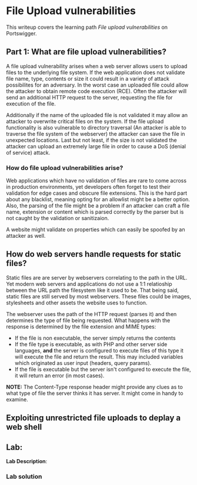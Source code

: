 # File Upload vulnerabilities

This writeup covers the learning path *File upload vulnerabilities* on Portswigger.

## Part 1: What are file upload vulnerabilities?

A file upload vulnerability arises when a web server allows users to upload files to the underlying file system. If the web application does not validate file name, type, contents or size it could result in a variety of attack possibilites for an adversary. In the worst case an uploaded file could allow the attacker to obtain remote code execution (RCE). Often the attacker will send an additional HTTP request to the server, requesting the file for execution of the file.

Additionally if the name of the uploaded file is not validated it may allow an attacker to overwrite critical files on the system. If the file upload functionality is also vulnerable to directory traversal (An attacker is able to traverse the file system of the webserver) the attacker can save the file in unexpected locations. Last but not least, if the size is not validated the attacker can upload an extremely large file in order to cause a DoS (denial of service) attack.

### How do file upload vulnerabilities arise?

Web applications which have no validation of files are rare to come across in production environments, yet developers often forget to test their validation for edge cases and obscure file extensions. This is the hard part about any blacklist, meaning opting for an allowlist might be a better option. Also, the parsing of the file might be a problem if an attacker can craft a file name, extension or content which is parsed correctly by the parser but is not caught by the validation or sanitizaion.

A website might validate on properties which can easily be spoofed by an attacker as well.

## How do web servers handle requests for static files?

Static files are are server by webservers correlating to the path in the URL. Yet modern web servers and applications do not use a 1:1 relatioship between the URL path the filesystem like it used to be. That being said, static files are still served by most webservers. These files could be images, stylesheets and other assets the website uses to function.

The webserver uses the path of the HTTP request (parses it) and then determines the type of file being requested. What happens with the response is determined by the file extension and MIME types:

- If the file is non executable, the server simply returns the contents
- If the file type is executable, as with PHP and other server side languages, **and** the server is configured to execute files of this type it will execute the file and return the result. This may included variables which originated as user input (headers, query params).
- If the file is executable but the server isn't configured to execute the file, it will return an error (in most cases).

**NOTE:** The Content-Type response header might provide any clues as to what type of file the server thinks it has server. It might come in handy to examine.

## Exploiting unrestricted file uploads to deplay a web shell



## Lab: 

**Lab Description**: 

### Lab solution

